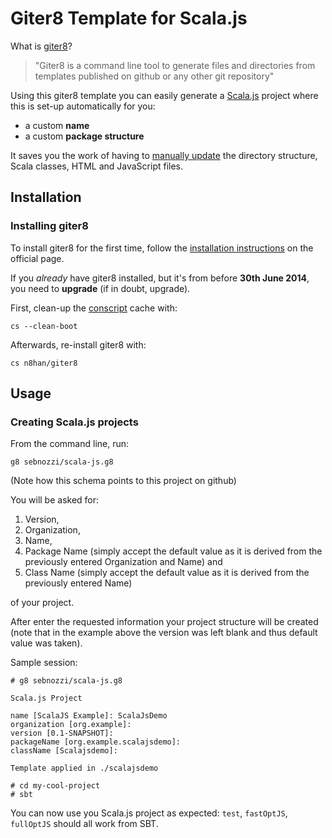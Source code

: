 # Giter8 Template for Scala.js

What is [giter8](https://github.com/n8han/giter8)?

> "Giter8 is a command line tool to generate files and directories from templates published on github or any other git repository"

Using this giter8 template  you can easily generate a [Scala.js](http://www.scala-js.org/) project where this is set-up automatically for you:

* a custom **name**
* a custom **package structure**

It saves you the work of having to [manually update](http://www.sebnozzi.com/142/scala-js-custom-names/) the directory structure, Scala classes, HTML and JavaScript files.

## Installation

### Installing giter8

To install giter8 for the first time, follow the [installation instructions](https://github.com/n8han/giter8#installation) on the official page.

If you _already_ have giter8 installed, but it's from before **30th June 2014**, you need to **upgrade** (if in doubt, upgrade).

First, clean-up the [conscript](https://github.com/n8han/conscript) cache with:

```
cs --clean-boot
```

Afterwards, re-install giter8 with:

```
cs n8han/giter8
```

## Usage

### Creating Scala.js projects

From the command line, run:

```
g8 sebnozzi/scala-js.g8
```

(Note how this schema points to this project on github)

You will be asked for:

1. Version,
1. Organization,
1. Name,
1. Package Name (simply accept the default value as it is derived from the previously entered Organization and Name) and
1. Class Name (simply accept the default value as it is derived from the previously entered Name)

of your project.

After enter the requested information your project structure will be created (note that in the example above the version was left blank and thus default value was taken).

Sample session:

```
# g8 sebnozzi/scala-js.g8

Scala.js Project

name [ScalaJS Example]: ScalaJsDemo
organization [org.example]: 
version [0.1-SNAPSHOT]: 
packageName [org.example.scalajsdemo]: 
className [Scalajsdemo]: 

Template applied in ./scalajsdemo

# cd my-cool-project
# sbt
```

You can now use you Scala.js project as expected: `test`, `fastOptJS`, `fullOptJS` should all work from SBT.
